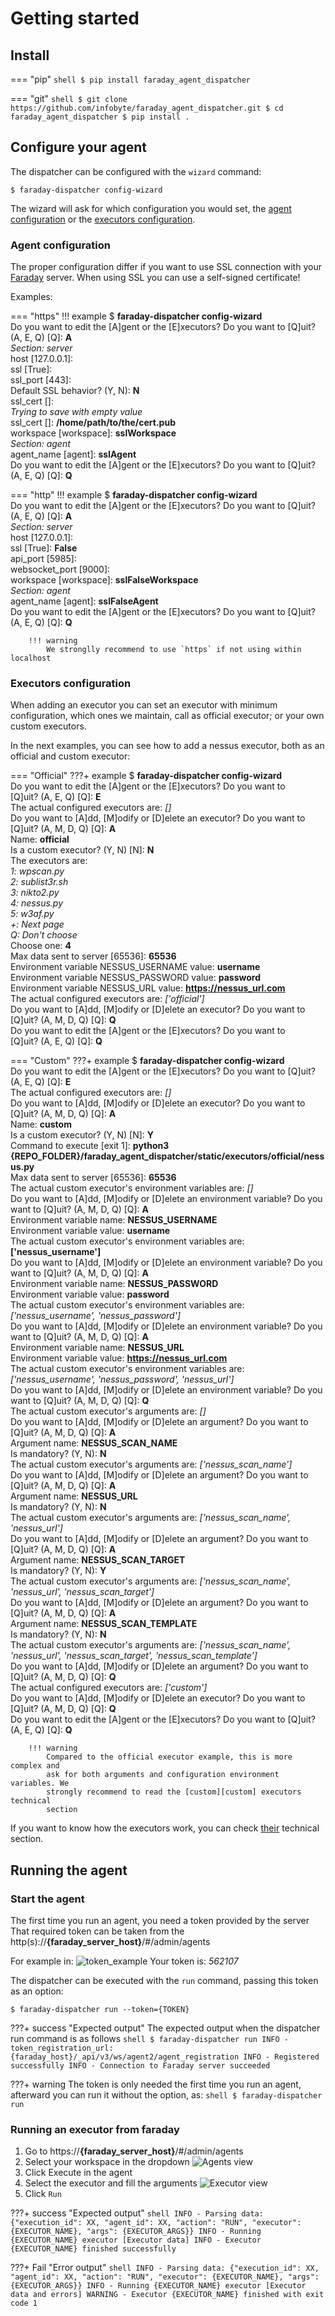 # Getting started

## Install

=== "pip"
    ```shell
    $ pip install faraday_agent_dispatcher
    ```

=== "git"
    ```shell
    $ git clone https://github.com/infobyte/faraday_agent_dispatcher.git
    $ cd faraday_agent_dispatcher
    $ pip install .
    ```

## Configure your agent

The dispatcher can be configured with the `wizard` command: <!--Add link to proper page-->

```shell
$ faraday-dispatcher config-wizard
```

The wizard will ask for which configuration you would set, the
 [agent configuration](#agent-configuration) or the
 [executors configuration](#executors-configuration).

### Agent configuration

The proper configuration differ if you want to use SSL connection with your
 [Faraday][faraday] server. When using SSL you can use a self-signed certificate!

Examples:

=== "https"
    !!! example
        $ **faraday-dispatcher config-wizard**  
        Do you want to edit the [A]gent or the [E]xecutors? Do you want to [Q]uit?  
         (A, E, Q) [Q]: **A**  
        _Section: server_  
        host [127.0.0.1]:  
        ssl [True]:  
        ssl_port [443]:  
        Default SSL behavior? (Y, N): **N**  
        ssl_cert []:  
        _Trying to save with empty value_  
        ssl_cert []: **/home/path/to/the/cert.pub**  
        workspace [workspace]: **sslWorkspace**  
        _Section: agent_  
        agent_name [agent]: **sslAgent**  
        Do you want to edit the [A]gent or the [E]xecutors? Do you want to [Q]uit?  
         (A, E, Q) [Q]: **Q**  

=== "http"
    !!! example
        $ **faraday-dispatcher config-wizard**  
        Do you want to edit the [A]gent or the [E]xecutors? Do you want to [Q]uit?  
         (A, E, Q) [Q]: **A**  
        _Section: server_  
        host [127.0.0.1]:  
        ssl [True]: **False**  
        api_port [5985]:  
        websocket_port [9000]:  
        workspace [workspace]: **sslFalseWorkspace**  
        _Section: agent_  
        agent_name [agent]: **sslFalseAgent**  
        Do you want to edit the [A]gent or the [E]xecutors? Do you want to [Q]uit?  
        (A, E, Q) [Q]: **Q**  

        !!! warning
            We stronglly recommend to use `https` if not using within localhost

### Executors configuration

When adding an executor you can set an executor with minimum configuration,
 which ones we maintain, call as official executor; or your own custom
 executors.

In the next examples, you can see how to add a nessus executor, both as an
official and custom executor:

=== "Official"
    ???+ example
        $ **faraday-dispatcher config-wizard**  
        Do you want to edit the [A]gent or the [E]xecutors? Do you want to  
        [Q]uit? (A, E, Q) [Q]: **E**  
        The actual configured executors are: _[]_  
        Do you want to [A]dd, [M]odify or [D]elete an executor? Do you want to  
        [Q]uit? (A, M, D, Q) [Q]: **A**  
        Name: **official**  
        Is a custom executor? (Y, N) [N]: **N**  
        The executors are:  
        _1: wpscan.py_  
        _2: sublist3r.sh_  
        _3: nikto2.py_  
        _4: nessus.py_  
        _5: w3af.py_  
        _+: Next page_  
        _Q: Don't choose_  
        Choose one: **4**  
        Max data sent to server [65536]: **65536**  
        Environment variable NESSUS_USERNAME value: **username**  
        Environment variable NESSUS_PASSWORD value: **password**  
        Environment variable NESSUS_URL value: **https://nessus_url.com**  
        The actual configured executors are: _['official']_  
        Do you want to [A]dd, [M]odify or [D]elete an executor? Do you want to  
        [Q]uit? (A, M, D, Q) [Q]: **Q**  
        Do you want to edit the [A]gent or the [E]xecutors? Do you want to  
        [Q]uit? (A, E, Q) [Q]: **Q**  

=== "Custom"
    ???+ example
        $ **faraday-dispatcher config-wizard**  
        Do you want to edit the [A]gent or the [E]xecutors? Do you want to
        [Q]uit? (A, E, Q) [Q]: **E**  
        The actual configured executors are: _[]_  
        Do you want to [A]dd, [M]odify or [D]elete an executor? Do you want to
        [Q]uit? (A, M, D, Q) [Q]: **A**  
        Name: **custom**  
        Is a custom executor? (Y, N) [N]: **Y**  
        Command to execute [exit 1]: **python3
        {REPO_FOLDER}/faraday_agent_dispatcher/static/executors/official/nessus.py**  
        Max data sent to server [65536]: **65536**  
        The actual custom executor's environment variables are: _[]_  
        Do you want to [A]dd, [M]odify or [D]elete an environment variable? Do you
         want to [Q]uit? (A, M, D, Q) [Q]: **A**  
        Environment variable name: **NESSUS_USERNAME**  
        Environment variable value: **username**  
        The actual custom executor's environment variables are: __['nessus_username']__  
        Do you want to [A]dd, [M]odify or [D]elete an environment variable? Do you
         want to [Q]uit? (A, M, D, Q) [Q]: **A**  
        Environment variable name: **NESSUS_PASSWORD**  
        Environment variable value: **password**  
        The actual custom executor's environment variables are: _['nessus_username',
         'nessus_password']_  
        Do you want to [A]dd, [M]odify or [D]elete an environment variable? Do you
         want to [Q]uit? (A, M, D, Q) [Q]: **A**  
        Environment variable name: **NESSUS_URL**  
        Environment variable value: **https://nessus_url.com**  
        The actual custom executor's environment variables are: _['nessus_username',
         'nessus_password', 'nessus_url']_  
        Do you want to [A]dd, [M]odify or [D]elete an environment variable? Do you
         want to [Q]uit? (A, M, D, Q) [Q]: **Q**  
        The actual custom executor's arguments are: _[]_  
        Do you want to [A]dd, [M]odify or [D]elete an argument? Do you want to
         [Q]uit? (A, M, D, Q) [Q]: **A**  
        Argument name: **NESSUS_SCAN_NAME**  
        Is mandatory? (Y, N): **N**  
        The actual custom executor's arguments are: _['nessus_scan_name']_  
        Do you want to [A]dd, [M]odify or [D]elete an argument? Do you want to
         [Q]uit? (A, M, D, Q) [Q]: **A**  
        Argument name: **NESSUS_URL**  
        Is mandatory? (Y, N): **N**  
        The actual custom executor's arguments are: _['nessus_scan_name',
         'nessus_url']_  
        Do you want to [A]dd, [M]odify or [D]elete an argument? Do you want to
         [Q]uit? (A, M, D, Q) [Q]: **A**  
        Argument name: **NESSUS_SCAN_TARGET**  
        Is mandatory? (Y, N): **Y**  
        The actual custom executor's arguments are: _['nessus_scan_name',
        'nessus_url', 'nessus_scan_target']_  
        Do you want to [A]dd, [M]odify or [D]elete an argument? Do you want to
         [Q]uit? (A, M, D, Q) [Q]: **A**  
        Argument name: **NESSUS_SCAN_TEMPLATE**  
        Is mandatory? (Y, N): **N**  
        The actual custom executor's arguments are: _['nessus_scan_name',
        'nessus_url', 'nessus_scan_target', 'nessus_scan_template']_  
        Do you want to [A]dd, [M]odify or [D]elete an argument? Do you want to
         [Q]uit? (A, M, D, Q) [Q]: **Q**  
        The actual configured executors are: _['custom']_  
        Do you want to [A]dd, [M]odify or [D]elete an executor? Do you want to
         [Q]uit? (A, M, D, Q) [Q]: **Q**  
        Do you want to edit the [A]gent or the [E]xecutors? Do you want to [Q]uit?
         (A, E, Q) [Q]: **Q**  

        !!! warning
            Compared to the official executor example, this is more complex and
            ask for both arguments and configuration environment variables. We
            strongly recommend to read the [custom][custom] executors technical
            section

If you want to know how the executors work, you can check [their][executors]
technical section.

## Running the agent

### Start the agent

The first time you run an agent, you need a token provided by the server
That required token can be taken from the http(s)://__{faraday_server_host}__/#/admin/agents

For example in:
![token_example](images/token.png)
Your token is: _562107_

The dispatcher can be executed with the `run` command, passing this token as an option: <!--Add link to proper
page-->

```shell
$ faraday-dispatcher run --token={TOKEN}
```

???+ success "Expected output"
    The expected output when the dispatcher run command is as follows
    ```shell
    $ faraday-dispatcher run
    INFO - token_registration_url: {faraday_host}/_api/v3/ws/agent2/agent_registration
    INFO - Registered successfully
    INFO - Connection to Faraday server succeeded
    ```

???+ warning
    The token is only needed the first time you run an agent, afterward you can run it without the option, as:
    ```shell
    $ faraday-dispatcher run
    ```

### Running an executor from faraday

1. Go to https://__{faraday_server_host}__/#/admin/agents
1. Select your workspace in the dropdown
   ![Agents view](images/agent_example.png)
1. Click Execute in the agent
1. Select the executor and fill the arguments
   ![Executor view](images/executor_example.png)
1. Click `Run`

???+ success "Expected output"
    ```shell
    INFO - Parsing data: {"execution_id": XX, "agent_id": XX, "action": "RUN", "executor": {EXECUTOR_NAME}, "args": {EXECUTOR_ARGS}}
    INFO - Running {EXECUTOR_NAME} executor
    [Executor data]
    INFO - Executor {EXECUTOR_NAME} finished successfully
    ```

???+ Fail "Error output"
    ```shell
    INFO - Parsing data: {"execution_id": XX, "agent_id": XX, "action": "RUN", "executor": {EXECUTOR_NAME}, "args": {EXECUTOR_ARGS}}
    INFO - Running {EXECUTOR_NAME} executor
    [Executor data and errors]
    WARNING - Executor {EXECUTOR_NAME} finished with exit code 1
    ```

[faraday]: https://github.com/infobyte/faraday
[executors]: technical/agents.md#executors
[custom]: technical/agents.md#custom-executors
